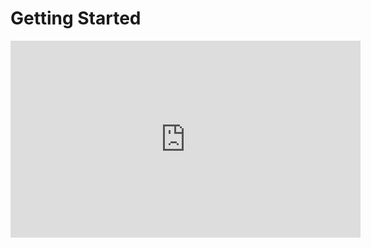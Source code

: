 # Getting Started

<iframe width="560" height="315" src="https://www.youtube.com/embed/CF_804k-DVM" frameborder="0" allow="autoplay; encrypted-media" allowfullscreen></iframe>